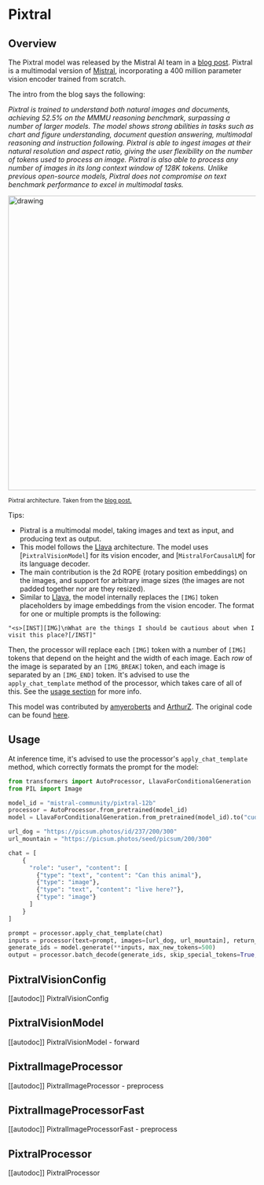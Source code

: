 <!--Copyright 2024 The HuggingFace Team. All rights reserved.

Licensed under the Apache License, Version 2.0 (the "License"); you may not use this file except in compliance with
the License. You may obtain a copy of the License at

http://www.apache.org/licenses/LICENSE-2.0

Unless required by applicable law or agreed to in writing, software distributed under the License is distributed on
an "AS IS" BASIS, WITHOUT WARRANTIES OR CONDITIONS OF ANY KIND, either express or implied. See the License for the
specific language governing permissions and limitations under the License.

⚠️ Note that this file is in Markdown but contain specific syntax for our doc-builder (similar to MDX) that may not be
rendered properly in your Markdown viewer.

-->

# Pixtral

## Overview

The Pixtral model was released by the Mistral AI team in a [blog post](https://mistral.ai/news/pixtral-12b/). Pixtral is a multimodal version of [Mistral](mistral), incorporating a 400 million parameter vision encoder trained from scratch.

The intro from the blog says the following:

*Pixtral is trained to understand both natural images and documents, achieving 52.5% on the MMMU reasoning benchmark, surpassing a number of larger models. The model shows strong abilities in tasks such as chart and figure understanding, document question answering, multimodal reasoning and instruction following. Pixtral is able to ingest images at their natural resolution and aspect ratio, giving the user flexibility on the number of tokens used to process an image. Pixtral is also able to process any number of images in its long context window of 128K tokens. Unlike previous open-source models, Pixtral does not compromise on text benchmark performance to excel in multimodal tasks.*

<img src="https://huggingface.co/datasets/huggingface/documentation-images/resolve/main/transformers/model_doc/pixtral_architecture.webp"
alt="drawing" width="600"/>

<small> Pixtral architecture. Taken from the <a href="https://mistral.ai/news/pixtral-12b/">blog post.</a> </small>

Tips:

- Pixtral is a multimodal model, taking images and text as input, and producing text as output.
- This model follows the [Llava](llava) architecture. The model uses [`PixtralVisionModel`] for its vision encoder, and [`MistralForCausalLM`] for its language decoder.
- The main contribution is the 2d ROPE (rotary position embeddings) on the images, and support for arbitrary image sizes (the images are not padded together nor are they resized).
- Similar to [Llava](llava), the model internally replaces the `[IMG]` token placeholders by image embeddings from the vision encoder. The format for one or multiple prompts is the following:
```
"<s>[INST][IMG]\nWhat are the things I should be cautious about when I visit this place?[/INST]"
```
Then, the processor will replace each `[IMG]` token with a number of `[IMG]` tokens that depend on the height and the width of each image. Each *row* of the image is separated by an `[IMG_BREAK]` token, and each image is separated by an `[IMG_END]` token. It's advised to use the `apply_chat_template` method of the processor, which takes care of all of this. See the [usage section](#usage) for more info.

This model was contributed by [amyeroberts](https://huggingface.co/amyeroberts) and [ArthurZ](https://huggingface.co/ArthurZ). The original code can be found [here](https://github.com/vllm-project/vllm/pull/8377).

## Usage

At inference time, it's advised to use the processor's `apply_chat_template` method, which correctly formats the prompt for the model:

```python
from transformers import AutoProcessor, LlavaForConditionalGeneration
from PIL import Image

model_id = "mistral-community/pixtral-12b"
processor = AutoProcessor.from_pretrained(model_id)
model = LlavaForConditionalGeneration.from_pretrained(model_id).to("cuda")

url_dog = "https://picsum.photos/id/237/200/300"
url_mountain = "https://picsum.photos/seed/picsum/200/300"

chat = [
    {
      "role": "user", "content": [
        {"type": "text", "content": "Can this animal"}, 
        {"type": "image"}, 
        {"type": "text", "content": "live here?"}, 
        {"type": "image"}
      ]
    }
]

prompt = processor.apply_chat_template(chat)
inputs = processor(text=prompt, images=[url_dog, url_mountain], return_tensors="pt").to(model.device)
generate_ids = model.generate(**inputs, max_new_tokens=500)
output = processor.batch_decode(generate_ids, skip_special_tokens=True, clean_up_tokenization_spaces=False)[0]
```

## PixtralVisionConfig

[[autodoc]] PixtralVisionConfig

## PixtralVisionModel

[[autodoc]] PixtralVisionModel
    - forward

## PixtralImageProcessor

[[autodoc]] PixtralImageProcessor
    - preprocess

## PixtralImageProcessorFast

[[autodoc]] PixtralImageProcessorFast
    - preprocess

## PixtralProcessor

[[autodoc]] PixtralProcessor
